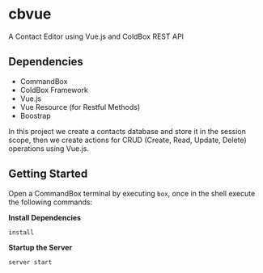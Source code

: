 # cbvue
A Contact Editor using Vue.js and ColdBox REST API

## Dependencies
- CommandBox
- ColdBox Framework
- Vue.js
- Vue Resource (for Restful Methods)
- Boostrap

In this project we create a contacts database and store it in the session scope, then we create actions for CRUD (Create, Read, Update, Delete) operations using Vue.js.

## Getting Started

Open a CommandBox terminal by executing `box`, once in the shell execute the following commands:

**Install Dependencies**
```
install
```
**Startup the Server**
```
server start
```
